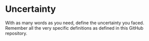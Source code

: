 Uncertainty
==============




With as many words as you need,
define the uncertainty you faced.
Remember all the very specific definitions as defined in this GitHub repository.
